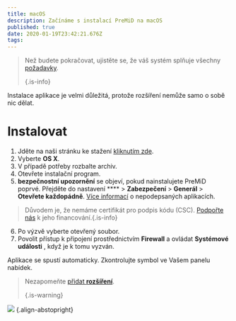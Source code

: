 ```yaml
---
title: macOS
description: Začínáme s instalací PreMiD na macOS
published: true
date: 2020-01-19T23:42:21.676Z
tags:
---
```


> Než budete pokračovat, ujistěte se, že váš systém splňuje všechny [požadavky](/install/requirements). 
> 
> {.is-info}

Instalace aplikace je velmi důležitá, protože rozšíření nemůže samo o sobě nic dělat.

# Instalovat
1. Jděte na naši stránku ke stažení [kliknutím zde](https://premid.app/downloads).
2. Vyberte **OS X**.
3. V případě potřeby rozbalte archiv.
4. Otevřete instalační program.
5. **bezpečnostní upozornění** se objeví, pokud nainstalujete PreMiD poprvé. Přejděte do nastavení **** > **Zabezpečení** > **Generál** > **Otevřete každopádně**. [Více informací](https://support.apple.com/guide/mac-help/open-a-mac-app-from-an-unidentified-developer-mh40616/mac) o nepodepsaných aplikacích.
> Důvodem je, že nemáme certifikát pro podpis kódu (CSC). [Podpořte nás](https://www.patreon.com/Timeraa) k jeho financování.{.is-info}
6. Po výzvě vyberte otevřený soubor.
7. Povolit přístup k připojení prostřednictvím **Firewall** a ovládat **Systémové události** , když je k tomu vyzván.

Aplikace se spustí automaticky. Zkontrolujte symbol ve Vašem panelu nabídek.

> Nezapomeňte [přidat **rozšíření**](/install). 
> 
> {.is-warning}

![](https://img.icons8.com/color/2x/mac-logo.png) {.align-abstopright}